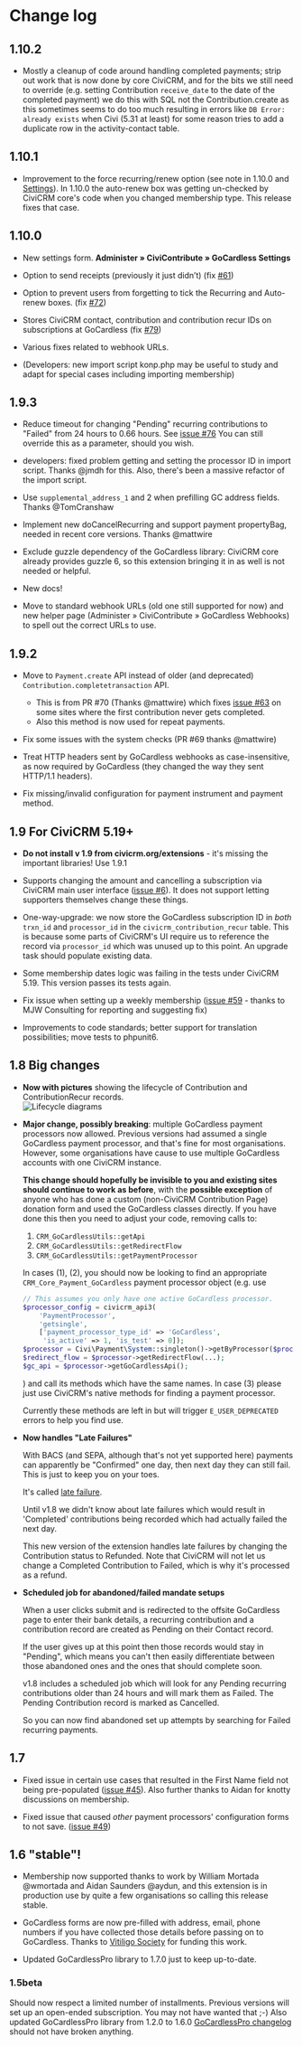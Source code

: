 # Change log

## 1.10.2

- Mostly a cleanup of code around handling completed payments; strip out work
  that is now done by core CiviCRM, and for the bits we still need to override
  (e.g. setting Contribution `receive_date` to the date of the completed
  payment) we do this with SQL not the Contribution.create as this sometimes
  seems to do too much resulting in errors like `DB Error: already exists` when
  Civi (5.31 at least) for some reason tries to add a duplicate row in the
  activity-contact table.

## 1.10.1

- Improvement to the force recurring/renew option (see note in 1.10.0 and
  [Settings](settings.md)). In 1.10.0 the auto-renew box was getting un-checked
  by CiviCRM core's code when you changed membership type. This release fixes
  that case.

## 1.10.0

- New settings form. **Administer » CiviContribute » GoCardless Settings**

- Option to send receipts (previously it just didn’t) (fix [#61](https://github.com/artfulrobot/uk.artfulrobot.civicrm.gocardless/issues/61))

- Option to prevent users from forgetting to tick the Recurring and Auto-renew boxes. (fix [#72](https://github.com/artfulrobot/uk.artfulrobot.civicrm.gocardless/issues/72))

- Stores CiviCRM contact, contribution and contribution recur IDs on subscriptions at GoCardless (fix [#79](https://github.com/artfulrobot/uk.artfulrobot.civicrm.gocardless/issues/79))

- Various fixes related to webhook URLs.

- (Developers: new import script konp.php may be useful to study and adapt for special cases including importing membership)

## 1.9.3

- Reduce timeout for changing "Pending" recurring contributions to "Failed" from 24 hours to 0.66 hours. See [issue #76](https://github.com/artfulrobot/uk.artfulrobot.civicrm.gocardless/issues/76) You can still override this as a parameter, should you wish.

- developers: fixed problem getting and setting the processor ID in import script. Thanks @jmdh for this. Also, there's been a massive refactor of the import script.

- Use `supplemental_address_1` and 2 when prefilling GC address fields. Thanks @TomCranshaw

- Implement new doCancelRecurring and support payment propertyBag, needed in recent core versions. Thanks @mattwire

- Exclude guzzle dependency of the GoCardless library: CiviCRM core already provides guzzle 6, so this extension bringing it in as well is not needed or helpful.

- New docs!

- Move to standard webhook URLs (old one still supported for now) and new helper page (Administer » CiviContribute » GoCardless Webhooks) to spell out the correct URLs to use.

## 1.9.2

- Move to `Payment.create` API instead of older (and deprecated) `Contribution.completetransaction` API.
   - This is from PR #70 (Thanks @mattwire) which fixes [issue #63](https://github.com/artfulrobot/uk.artfulrobot.civicrm.gocardless/issues/63) on some sites where the first contribution never gets completed.
   - Also this method is now used for repeat payments.

- Fix some issues with the system checks (PR #69 thanks @mattwire)

- Treat HTTP headers sent by GoCardless webhooks as case-insensitive, as now required by GoCardless (they changed the way they sent HTTP/1.1 headers).

- Fix missing/invalid configuration for payment instrument and payment method.

## 1.9 For CiviCRM 5.19+

- **Do not install v 1.9 from civicrm.org/extensions** - it's missing the important libraries! Use 1.9.1

- Supports changing the amount and cancelling a subscription via CiviCRM main user interface ([issue #6](https://github.com/artfulrobot/uk.artfulrobot.civicrm.gocardless/issues/6)). It does not support letting supporters themselves change these things.

- One-way-upgrade: we now store the GoCardless subscription ID in *both* `trxn_id` and `processor_id` in the `civicrm_contribution_recur` table. This is because some parts of CiviCRM's UI require us to reference the record via `processor_id` which was unused up to this point. An upgrade task should populate existing data.

- Some membership dates logic was failing in the tests under CiviCRM 5.19. This version passes its tests again.

- Fix issue when setting up a weekly membership ([issue #59](https://github.com/artfulrobot/uk.artfulrobot.civicrm.gocardless/issues/59) - thanks to MJW Consulting for reporting and suggesting fix)

- Improvements to code standards; better support for translation possibilities; move tests to phpunit6.

## 1.8 Big changes

- **Now with pictures** showing the lifecycle of Contribution and
  ContributionRecur records.  
  ![Lifecycle diagrams](/lifecycle.svg)

- **Major change, possibly breaking**: multiple GoCardless payment processors
  now allowed. Previous versions had assumed a single GoCardless payment
  processor, and that's fine for most organisations. However, some organisations
  have cause to use multiple GoCardless accounts with one CiviCRM instance.

  **This change should hopefully be invisible to you and existing sites should
  continue to work as before**, with the **possible exception** of anyone who
  has done a custom (non-CiviCRM Contribution Page) donation form and used
  the GoCardless classes directly. If you have done this then you need to
  adjust your code, removing calls to:

  1. `CRM_GoCardlessUtils::getApi`
  2. `CRM_GoCardlessUtils::getRedirectFlow`
  3. `CRM_GoCardlessUtils::getPaymentProcessor`

  In cases (1), (2), you should now be looking to find an appropriate
  `CRM_Core_Payment_GoCardless` payment processor object (e.g. use
  ```php
  // This assumes you only have one active GoCardless processor.
  $processor_config = civicrm_api3(
      'PaymentProcessor',
      'getsingle',
      ['payment_processor_type_id' => 'GoCardless',
       'is_active' => 1, 'is_test' => 0]);
  $processor = Civi\Payment\System::singleton()->getByProcessor($processor_config);
  $redirect_flow = $processor->getRedirectFlow(...);
  $gc_api = $processor->getGoCardlessApi();
  ```

  ) and call its methods
  which have the same names. In case (3) please just use CiviCRM's native
  methods for finding a payment processor.

  Currently these methods are left in but will trigger `E_USER_DEPRECATED`
  errors to help you find use.


- **Now handles "Late Failures"**

  With BACS (and SEPA, although that's not yet supported here) payments can
  apparently be "Confirmed" one day, then next day they can still fail. This
  is just to keep you on your toes.

  It's called [late failure](https://support.gocardless.com/hc/en-gb/articles/360001467265-Payment-failures).

  Until v1.8 we didn't know about late failures which would result in
  'Completed' contributions being recorded which had actually failed the next
  day.

  This new version of the extension handles late failures by changing the
  Contribution status to Refunded. Note that CiviCRM will not let us change a
  Completed Contribution to Failed, which is why it's processed as a refund.

- **Scheduled job for abandoned/failed mandate setups**

  When a user clicks submit and is redirected to the offsite GoCardless page to
  enter their bank details, a recurring contribution and a contribution record
  are created as Pending on their Contact record.

  If the user gives up at this point then those records would stay in "Pending",
  which means you can't then easily differentiate between those abandoned ones
  and the ones that should complete soon.

  v1.8 includes a scheduled job which will look for any Pending recurring
  contributions older than 24 hours and will mark them as Failed. The Pending
  Contribution record is marked as Cancelled.

  So you can now find abandoned set up attempts by searching for Failed
  recurring payments.

## 1.7

- Fixed issue in certain use cases that resulted in the First Name field not
 being pre-populated ([issue #45](https://github.com/artfulrobot/uk.artfulrobot.civicrm.gocardless/issues/45)). Also further thanks to Aidan for knotty
 discussions on membership.

- Fixed issue that caused *other* payment processors' configuration forms to
 not save. ([issue #49](https://github.com/artfulrobot/uk.artfulrobot.civicrm.gocardless/issues/49))

##  1.6 "stable"!

- Membership now supported thanks to work by William Mortada @wmortada and
 Aidan Saunders @aydun, and this extension is in production use by quite a few
 organisations so calling this release stable.

- GoCardless forms are now pre-filled with address, email, phone numbers if
 you have collected those details before passing on to GoCardless. Thanks to
 [Vitiligo Society](https://vitiligosociety.org.uk/) for funding this work.

- Updated GoCardlessPro library to 1.7.0 just to keep up-to-date.

### 1.5beta

Should now respect a limited number of installments. Previous
versions will set up an open-ended subscription. You may not have wanted that
;-) Also updated GoCardlessPro library from 1.2.0 to 1.6.0
[GoCardlessPro changelog](https://github.com/gocardless/gocardless-pro-php/releases)
should not have broken anything.
